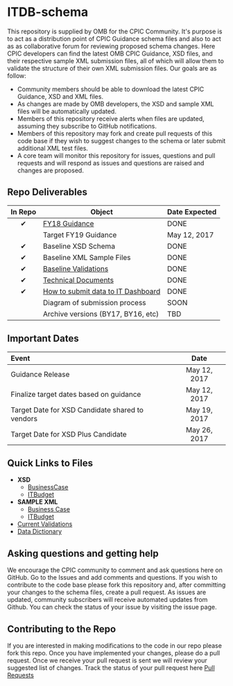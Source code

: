 # ITDB-schema
This repository is supplied by OMB for the CPIC Community. It's purpose is to act as a distribution point of CPIC Guidance schema files and also to act as as collaborative forum for reviewing proposed schema changes. Here CPIC developers can find the latest OMB CPIC Guidance, XSD files, and their respective sample XML submission files, all of which will allow them to validate the structure of their own XML submission files. Our goals are as follow:
 
 * Community members should be able to download the latest CPIC Guidance, XSD and XML files.
 * As changes are made by OMB developers, the XSD and sample XML files will be automatically updated.
 * Members of this repository receive alerts when files are updated, assuming they subscribe to GitHub notifications.
 * Members of this repository may fork and create pull requests of this code base if they wish to suggest changes to the schema or later submit additional XML test files.
 * A core team will monitor this repository for issues, questions and pull requests and will respond as issues and questions are raised and changes are proposed.

## Repo Deliverables

| In Repo  | Object  |  Date Expected |
|:-------------:|---|---|
| 	&#x2714; |  [FY18 Guidance](https://github.com/ombegov/ITDB-schema/blob/master/docs/TechnicalDocumentation/FY18_Guidance.pdf) |  DONE |
|  | Target FY19 Guidance   |  May 12, 2017  |
| &#x2714;  | Baseline XSD Schema   | DONE  |
| &#x2714;  | Baseline XML Sample Files   | DONE |
| &#x2714;  | [Baseline Validations](https://github.com/ombegov/ITDB-schema/blob/master/docs/validations.md)   | DONE  |
| &#x2714;  | [Technical Documents](https://github.com/ombegov/ITDB-schema/tree/master/docs/TechnicalDocumentation)   | DONE  |
| &#x2714; | [How to submit data to IT Dashboard](https://github.com/ombegov/ITDB-schema/blob/master/docs/ITDB_Submission_Instructions.pdf) | DONE  |
|  | Diagram of submission process  | SOON  |
|  | Archive versions (BY17, BY16, etc) | TBD  |

## Important Dates

|  Event  |  Date |
|:-------------|:-------------:|
|  Guidance Release |  May 12, 2017 |
|  Finalize target dates based on guidance |  May 12, 2017 |
|  Target Date for XSD Candidate shared to vendors   |  May 19, 2017  |
|  Target Date for XSD Plus Candidate   |  May 26, 2017 |

## Quick Links to Files

  * **XSD**
    * [BusinessCase](https://github.com/ombegov/ITDB-schema/tree/master/src/BusinessCase/Exchange)
    * [ITBudget](https://github.com/ombegov/ITDB-schema/tree/master/src/ITBudget/Exchange)
  * **SAMPLE XML**
    * [Business Case](https://github.com/ombegov/ITDB-schema/tree/master/src/BusinessCase/Examples)
    * [ITBudget](https://github.com/ombegov/ITDB-schema/tree/master/src/ITBudget/Examples)
  * [Current Validations](https://github.com/ombegov/ITDB-schema/blob/master/docs/validations.md)
  * [Data Dictionary](https://github.com/ombegov/ITDB-schema/blob/master/docs/TechnicalDocumentation/DataDictionary.pdf)

## Asking questions and getting help

We encourage the CPIC community to comment and ask questions here on GitHub. 
Go to the Issues  and add comments and questions. If you wish to contribute to the code base please fork this repository and, after committing your changes to the schema files, create a pull request. As issues are updated, community subscribers will receive automated updates from Github. You can check the status of your issue by visiting the issue page.


## Contributing to the Repo

If you are interested in making modifications to the code in our repo please fork this repo. Once you have implemented your changes, please do a pull request. Once we receive your pull request is sent we will review your suggested list of changes. Track the status of your pull request here [Pull Requests](https://github.com/ombegov/ITDB-schema/pulls)




